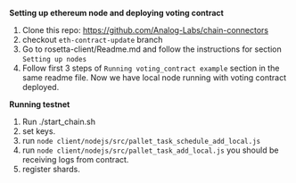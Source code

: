 __Setting up ethereum node and deploying voting contract__

1. Clone this repo: https://github.com/Analog-Labs/chain-connectors
2. checkout `eth-contract-update` branch
3. Go to rosetta-client/Readme.md and follow the instructions for section `Setting up nodes`
4. Follow first 3 steps of `Running voting_contract example` section in the same readme file.
Now we have local node running with voting contract deployed.

__Running testnet__
1. Run ./start_chain.sh
2. set keys.
3. run `node client/nodejs/src/pallet_task_schedule_add_local.js`
4. run `node client/nodejs/src/pallet_task_add_local.js`
you should be receiving logs from contract.
5. register shards.
